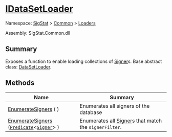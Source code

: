 # [IDataSetLoader](./IDataSetLoader.md)

Namespace: [SigStat]() > [Common](./../README.md) > [Loaders](./README.md)

Assembly: SigStat.Common.dll

## Summary
Exposes a function to enable loading collections of [Signer](https://github.com/sigstat/sigstat/blob/develop/docs/md/SigStat/Common/Signer.md)s.  Base abstract class: [DataSetLoader](https://github.com/sigstat/sigstat/blob/develop/docs/md/SigStat/Common/Loaders/DataSetLoader.md).

## Methods

| Name<div><a href="#"><img width=225></a></div> | Summary<div><a href="#"><img width=525></a></div> | 
| --- | --- | 
| [EnumerateSigners](./Methods/IDataSetLoader--EnumerateSigners.md) ( ) | Enumerates all signers of the database | 
| [EnumerateSigners](./Methods/IDataSetLoader--EnumerateSigners.md) ([`Predicate`](https://docs.microsoft.com/en-us/dotnet/api/System.Predicate-1)\<[`Signer`](./../Signer.md)> ) | Enumerates all [Signer](https://github.com/sigstat/sigstat/blob/develop/docs/md/SigStat/Common/Signer.md)s that match the `signerFilter`. | 



